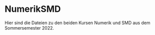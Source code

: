 # NumerikSMD

Hier sind die Dateien zu den beiden Kursen Numerik und SMD aus dem Sommersemester 2022.
